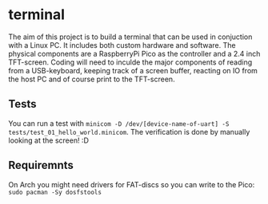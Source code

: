 # terminal

The aim of this project is to build a terminal that can be used in conjuction with a Linux PC. It includes both custom hardware and software. The physical components are a RaspberryPi Pico as the controller and a 2.4 inch TFT-screen. Coding will need to inculde the major components of reading from a USB-keyboard, keeping track of a screen buffer, reacting on IO from the host PC and of course print to the TFT-screen.

## Tests
You can run a test with `minicom -D /dev/[device-name-of-uart] -S tests/test_01_hello_world.minicom`. The verification is done by manually looking at the screen! :D


## Requiremnts
On Arch you might need drivers for FAT-discs so you can write to the Pico: `sudo pacman -Sy dosfstools`

